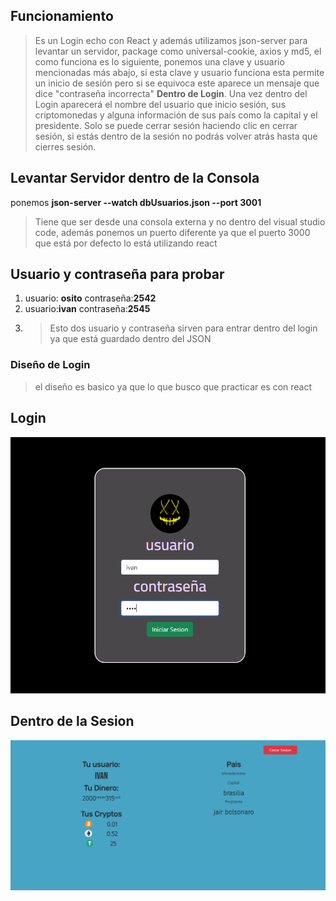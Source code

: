 ## Funcionamiento
>Es un Login echo con React y además utilizamos json-server para levantar un servidor, package como universal-cookie, axios y md5, el como funciona es
>lo siguiente, ponemos una clave y usuario mencionadas más abajo, si esta clave y usuario funciona esta permite un inicio de sesión pero si se equivoca 
>este aparece un mensaje que dice "contraseña incorrecta"
**Dentro de Login**.
>Una vez dentro del Login aparecerá el nombre del usuario que inicio sesión, sus criptomonedas y alguna información de sus país como la capital y el presidente.
>Solo se puede cerrar sesión haciendo clic en cerrar sesión, si estás dentro de la sesión no podrás volver atrás hasta que cierres sesión.

## Levantar Servidor dentro de la Consola 
ponemos  **json-server --watch dbUsuarios.json --port 3001**
>Tiene que ser desde una consola externa y no dentro del visual studio code, además ponemos un puerto
>diferente ya que el puerto 3000 que está por defecto lo está utilizando react

## Usuario y contraseña para probar
1. usuario: **osito** contraseña:**2542**
2. usuario:**ivan** contraseña:**2545**
3. >Esto dos usuario y contraseña sirven para entrar dentro del login ya que está guardado dentro del JSON

### Diseño de Login ###
>el diseño es basico ya que lo que busco que practicar es con react
## Login ##
![imagen1](https://github.com/FxIvan/login/blob/main/imgReadme/login1.png?raw=true)

## Dentro de la Sesion ##
![imagen2](https://github.com/FxIvan/login/blob/main/imgReadme/dentrodeLogin.png?raw=true)


